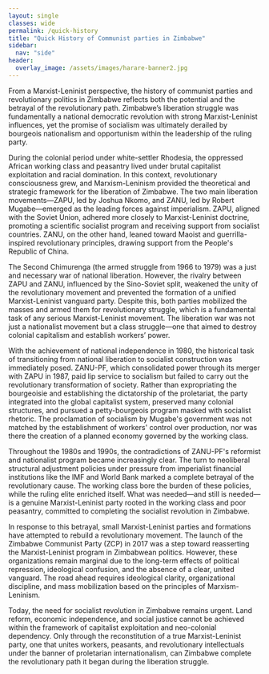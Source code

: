 ```yaml
---
layout: single
classes: wide
permalink: /quick-history
title: "Quick History of Communist parties in Zimbabwe"
sidebar:
  nav: "side"
header:   
  overlay_image: /assets/images/harare-banner2.jpg  
---
```


From a Marxist-Leninist perspective, the history of communist parties and revolutionary politics in Zimbabwe reflects both the potential and the betrayal of the revolutionary path. Zimbabwe’s liberation struggle was fundamentally a national democratic revolution with strong Marxist-Leninist influences, yet the promise of socialism was ultimately derailed by bourgeois nationalism and opportunism within the leadership of the ruling party.

During the colonial period under white-settler Rhodesia, the oppressed African working class and peasantry lived under brutal capitalist exploitation and racial domination. In this context, revolutionary consciousness grew, and Marxism-Leninism provided the theoretical and strategic framework for the liberation of Zimbabwe. The two main liberation movements—ZAPU, led by Joshua Nkomo, and ZANU, led by Robert Mugabe—emerged as the leading forces against imperialism. ZAPU, aligned with the Soviet Union, adhered more closely to Marxist-Leninist doctrine, promoting a scientific socialist program and receiving support from socialist countries. ZANU, on the other hand, leaned toward Maoist and guerrilla-inspired revolutionary principles, drawing support from the People's Republic of China.

The Second Chimurenga (the armed struggle from 1966 to 1979) was a just and necessary war of national liberation. However, the rivalry between ZAPU and ZANU, influenced by the Sino-Soviet split, weakened the unity of the revolutionary movement and prevented the formation of a unified Marxist-Leninist vanguard party. Despite this, both parties mobilized the masses and armed them for revolutionary struggle, which is a fundamental task of any serious Marxist-Leninist movement. The liberation war was not just a nationalist movement but a class struggle—one that aimed to destroy colonial capitalism and establish workers’ power.

With the achievement of national independence in 1980, the historical task of transitioning from national liberation to socialist construction was immediately posed. ZANU-PF, which consolidated power through its merger with ZAPU in 1987, paid lip service to socialism but failed to carry out the revolutionary transformation of society. Rather than expropriating the bourgeoisie and establishing the dictatorship of the proletariat, the party integrated into the global capitalist system, preserved many colonial structures, and pursued a petty-bourgeois program masked with socialist rhetoric. The proclamation of socialism by Mugabe's government was not matched by the establishment of workers' control over production, nor was there the creation of a planned economy governed by the working class.

Throughout the 1980s and 1990s, the contradictions of ZANU-PF's reformist and nationalist program became increasingly clear. The turn to neoliberal structural adjustment policies under pressure from imperialist financial institutions like the IMF and World Bank marked a complete betrayal of the revolutionary cause. The working class bore the burden of these policies, while the ruling elite enriched itself. What was needed—and still is needed—is a genuine Marxist-Leninist party rooted in the working class and poor peasantry, committed to completing the socialist revolution in Zimbabwe.

In response to this betrayal, small Marxist-Leninist parties and formations have attempted to rebuild a revolutionary movement. The launch of the Zimbabwe Communist Party (ZCP) in 2017 was a step toward reasserting the Marxist-Leninist program in Zimbabwean politics. However, these organizations remain marginal due to the long-term effects of political repression, ideological confusion, and the absence of a clear, united vanguard. The road ahead requires ideological clarity, organizational discipline, and mass mobilization based on the principles of Marxism-Leninism.

Today, the need for socialist revolution in Zimbabwe remains urgent. Land reform, economic independence, and social justice cannot be achieved within the framework of capitalist exploitation and neo-colonial dependency. Only through the reconstitution of a true Marxist-Leninist party, one that unites workers, peasants, and revolutionary intellectuals under the banner of proletarian internationalism, can Zimbabwe complete the revolutionary path it began during the liberation struggle.
